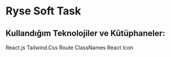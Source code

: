 # Ryse Soft Task

## Kullandığım Teknolojiler ve Kütüphaneler:

React.js
Tailwind.Css
Route
ClassNames
React Icon
